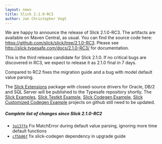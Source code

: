 ```yaml
---
layout: news
title: Slick 2.1.0-RC3
author: Jan Christopher Vogt
---
```

We are happy to announce the release of Slick 2.1.0-RC3.
The artifacts are available on Maven Central, as usual.
You can find the source code here: <https://github.com/slick/slick/tree/2.1.0-RC3>.
Please see <http://slick.typesafe.com/docs/2.1.0-RC3/> for documentation.

This is the third release candidate for Slick 2.1.0. If no critical bugs are discovered in RC3, we expect to release it as 2.1.0 final in 7 days.

Compared to RC2 fixes the migration guide and a bug with model default value parsing.

The [Slick Extensions](http://slick.typesafe.com/doc/2.1.0-RC3/extensions.html)
package with closed-source drivers for Oracle, DB/2 and SQL Server will be
published to the Typesafe repository shortly.
The [Slick Examples](https://github.com/slick/slick-examples),
[Slick Testkit Example](https://github.com/slick/slick-testkit-example),
[Slick Codegen Example](https://github.com/slick/slick-codegen-example),
[Slick Customized Codegen Example](https://github.com/slick/slick-codegen-customization-example)
projects on github still need to be updated.

##### Complete list of changes since Slick 2.1.0-RC2

* [``3a137fe``](https://github.com/slick/slick/commit/3a137fe77d026d00731df0822b1f05f67065b7e5) Fix MatchError during default value parsing, ignoring more time default functions
* [``cf5b06f``](https://github.com/slick/slick/commit/cf5b06fa365e91f289506e67e8aa3e01aad97f17) fix slick-codegen dependency in upgrade guide